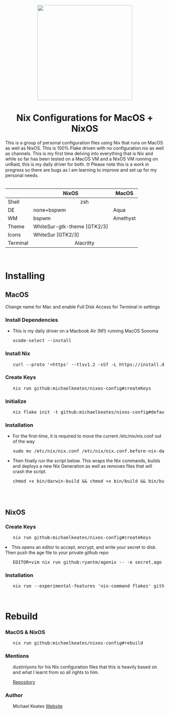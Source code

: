 <p align="center">
  <img src="https://repository-images.githubusercontent.com/692780762/0ca1031a-ffad-434b-8fab-f6074d020b94" width="300px" height="300px"/>
</p>
<h1 align="center">Nix Configurations for MacOS + NixOS</h1>

This is a group of personal configuration files using Nix that runs on MacOS as well as NixOS. This is 100% Flake driven with no configuration.nix as well as channels.
This is my first time delving into everything that is Nix and while so far has been tested on a MacOS VM and a NixOS VM running on unRaid, this is my daily driver for both. 🤓
Please note this is a work in progress so there are bugs as I am learning to improve and set up for my personal needs.
<br></br>

<table>
    <thead>
        <tr>
            <th></th>
            <th style='text-align:center' >NixOS</th>
            <th style='text-align:center' >MacOS</th>
        </tr>
    </thead>
    <tbody>
        <tr>
            <td>Shell</td>
            <td style='text-align:center' colspan=2>zsh</td>
        </tr>
        <tr>
            <td>DE</td>
            <td>none+bspwm</td>
            <td>Aqua</td>
        </tr>
        <tr>
            <td>WM</td>
            <td>bspwm</td>
            <td>Amethyst</td>
        </tr>
        <tr>
            <td>Theme</td>
            <td>WhiteSur-gtk-theme [GTK2/3]</td>
            <td></td>
        </tr>
        <tr>
            <td>Icons</td>
            <td>WhiteSur [GTK2/3]</td>
            <td></td>
        </tr>
        <tr>
            <td>Terminal</td>
            <td style='text-align:center' colspan=2>Alacritty</td>
        </tr>
    </tbody>
</table>
<br>
<h1 align="left">Installing</h1>
<h2 align="left">MacOS</h2>
<p>Change name for Mac and enable Full Disk Access for Terminal in settings</p>
<h3 align="left">Install Dependencies</h3>
<ul>
<li>This is my daily driver on a Macbook Air (M1) running MacOS Sonoma</li>
	<pre class="gitcode">xcode-select --install</pre>
</ul>

<h3 align="left">Install Nix</h3>
<ul>
	<pre>curl --proto '=https' --tlsv1.2 -sSf -L https://install.determinate.systems/nix | sh -s -- install</pre>
</ul>

<h3 align="left">Create Keys</h3>
<ul>
	<pre>nix run github:michaelkeates/nixos-config#createKeys</pre>
</ul>

<h3 align="left">Initialize</h3>
<ul>
	<pre>nix flake init -t github:michaelkeates/nixos-config#default</pre>
</ul>

<h3 align="left">Installation</h3>
<ul>
<li>For the first-time, it is required to move the current /etc/nix/nix.conf out of the way</li>
<pre>sudo mv /etc/nix/nix.conf /etc/nix/nix.conf.before-nix-darwin</pre>
<li>Then finally run the script below. This wraps the Nix commands, builds and deploys a new Nix Generation as well as removes files that will crash the script.</li>
<pre>chmod +x bin/darwin-build && chmod +x bin/build && bin/build</pre>
</ul>
<br></br>
<h2 align="left">NixOS</h2>
<h3 align="left">Create Keys</h3>
<ul>
	<pre>nix run github:michaelkeates/nixos-config#createKeys</pre>
</ul>
<li>This opens an editor to accept, encrypt, and write your secret to disk. Then push the age file to your private github repo</li>
<ul>
    <pre>EDITOR=vim nix run github:ryantm/agenix -- -e secret.age</pre>
</ul>
<h3 align="left">Installation</h3>
<ul>
	<pre>nix run --experimental-features 'nix-command flakes' github:michaelkeates/nixos-config#install</pre>
</ul>
<br>
<h1 align="left">Rebuild</h1>
<h3 align="left">MacOS & NixOS</h3>
<ul>
	<pre>nix run github:michaelkeates/nixos-config#rebuild</pre>
</ul>
<h3 align="left">Mentions</h3>
<ul>
<p>dustinlyons for his Nix configuration files that this is heavily based on and what I learnt from so all rights to him.</p><a href="https://github.com/dustinlyons/nixos-config">Repository</a>
</ul>
<h3 align="left">Author</h3>
<ul>
Michael Keates <a href="https://www.michaelkeates.co.uk">Website</a>
</ul>

